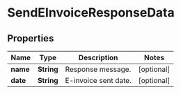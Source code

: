 # SendEInvoiceResponseData

## Properties

Name | Type | Description | Notes
------------ | ------------- | ------------- | -------------
**name** | **String** | Response message. | [optional] 
**date** | **String** | E-invoice sent date. | [optional] 


